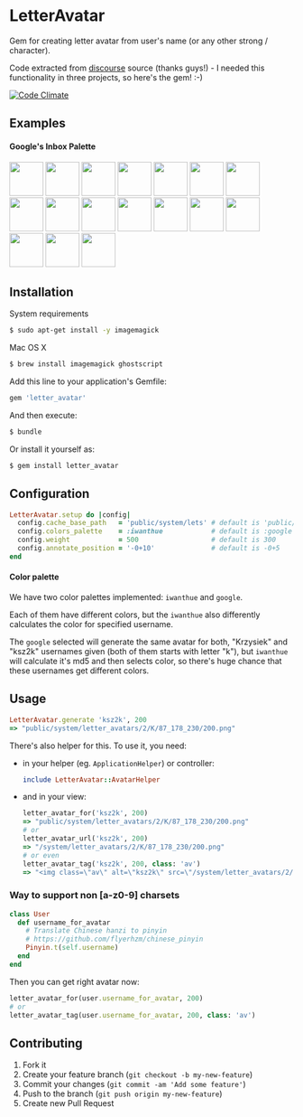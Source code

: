 # LetterAvatar

Gem for creating letter avatar from user's name (or any other strong / character).

Code extracted from [discourse](https://www.discourse.org/) source (thanks guys!) - I needed this functionality in three projects, so here's the gem! :-)

[![Code Climate](https://codeclimate.com/github/ksz2k/letter_avatar/badges/gpa.svg)](https://codeclimate.com/github/ksz2k/letter_avatar)

## Examples

#### Google's Inbox Palette

<img src="https://cloud.githubusercontent.com/assets/5518/13031513/43eefa76-d30b-11e5-8f06-85f8eb2a4fb6.png" width="60" /> <img src="https://cloud.githubusercontent.com/assets/5518/13031514/43ef6d8a-d30b-11e5-9fbc-38ae526b56b3.png" width="60" /> <img src="https://cloud.githubusercontent.com/assets/5518/13031517/43f0da12-d30b-11e5-8fef-6c7daf235a54.png" width="60" /> <img src="https://cloud.githubusercontent.com/assets/5518/13031515/43f0568c-d30b-11e5-95c5-1653361d4443.png" width="60" /> <img src="https://cloud.githubusercontent.com/assets/5518/13031512/43eebcc8-d30b-11e5-9f95-0093bfadd182.png" width="60" /> <img src="https://cloud.githubusercontent.com/assets/5518/13031516/43f0d0bc-d30b-11e5-8822-f01a6a138ff8.png" width="60" /> <img src="https://cloud.githubusercontent.com/assets/5518/13031519/44382430-d30b-11e5-96e4-bcd7ce5eb155.png" width="60" /> <img src="https://cloud.githubusercontent.com/assets/5518/13031518/44378d04-d30b-11e5-9400-55ff46b94cbe.png" width="60" /> <img src="https://cloud.githubusercontent.com/assets/5518/13031521/443a03cc-d30b-11e5-8467-9592e9dbb2ae.png" width="60" /> <img src="https://cloud.githubusercontent.com/assets/5518/13031523/443badc6-d30b-11e5-9d72-45613018cab4.png" width="60" /> <img src="https://cloud.githubusercontent.com/assets/5518/13031520/44394e14-d30b-11e5-966c-2eada89295c9.png" width="60" /> <img src="https://cloud.githubusercontent.com/assets/5518/13031522/443a71fe-d30b-11e5-88f4-37d1fd220abb.png" width="60" /> <img src="https://cloud.githubusercontent.com/assets/5518/13031525/44752b1e-d30b-11e5-8290-ed8888055e64.png" width="60" /> <img src="https://cloud.githubusercontent.com/assets/5518/13031524/4471cef6-d30b-11e5-9f4c-004f993dd27b.png" width="60" /> <img src="https://cloud.githubusercontent.com/assets/5518/13031526/4475a990-d30b-11e5-8be3-c8f4482dee03.png" width="60" /> <img src="https://cloud.githubusercontent.com/assets/5518/13031527/44772482-d30b-11e5-92f0-b9190c312d70.png" width="60" /> <img src="https://cloud.githubusercontent.com/assets/5518/13031528/447804ce-d30b-11e5-8002-9424d5474ddb.png" width="60" />

## Installation

System requirements

```bash
$ sudo apt-get install -y imagemagick
```

Mac OS X

```bash
$ brew install imagemagick ghostscript
```

Add this line to your application's Gemfile:

```ruby
gem 'letter_avatar'
```

And then execute:

```bash
$ bundle
```

Or install it yourself as:

```bash
$ gem install letter_avatar
```

## Configuration

```ruby
LetterAvatar.setup do |config|
  config.cache_base_path   = 'public/system/lets' # default is 'public/system'
  config.colors_palette    = :iwanthue            # default is :google
  config.weight            = 500                  # default is 300
  config.annotate_position = '-0+10'              # default is -0+5
end
```

#### Color palette

We have two color palettes implemented: `iwanthue` and `google`.

Each of them have different colors, but the `iwanthue` also differently calculates the color for specified username.

The `google` selected will generate the same avatar for both, "Krzysiek" and "ksz2k" usernames given (both of them starts with letter "k"), but `iwanthue` will calculate it's md5 and then selects color, so there's huge chance that these usernames get different colors.

## Usage

```ruby
LetterAvatar.generate 'ksz2k', 200
=> "public/system/letter_avatars/2/K/87_178_230/200.png"
```

There's also helper for this. To use it, you need:

* in your helper (eg. `ApplicationHelper`) or controller:

  ```ruby
  include LetterAvatar::AvatarHelper
  ```

* and in your view:

  ```ruby
  letter_avatar_for('ksz2k', 200)
  => "public/system/letter_avatars/2/K/87_178_230/200.png"
  # or
  letter_avatar_url('ksz2k', 200)
  => "/system/letter_avatars/2/K/87_178_230/200.png"
  # or even
  letter_avatar_tag('ksz2k', 200, class: 'av')
  => "<img class=\"av\" alt=\"ksz2k\" src=\"/system/letter_avatars/2/K/87_178_230/200.png\" />"
  ```

### Way to support non [a-z0-9] charsets

```rb
class User
  def username_for_avatar
    # Translate Chinese hanzi to pinyin
    # https://github.com/flyerhzm/chinese_pinyin
    Pinyin.t(self.username)
  end
end
```

Then you can get right avatar now:

```rb
letter_avatar_for(user.username_for_avatar, 200)
# or
letter_avatar_tag(user.username_for_avatar, 200, class: 'av')
```

## Contributing

1. Fork it
2. Create your feature branch (`git checkout -b my-new-feature`)
3. Commit your changes (`git commit -am 'Add some feature'`)
4. Push to the branch (`git push origin my-new-feature`)
5. Create new Pull Request
